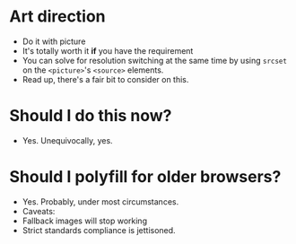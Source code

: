 # Art direction
* Do it with picture
* It's totally worth it **if** you have the requirement
* You can solve for resolution switching at the same time by using `srcset` on the `<picture>`'s `<source>` elements.
* Read up, there's a fair bit to consider on this.

# Should I do this now?
* Yes. Unequivocally, yes.

# Should I polyfill for older browsers?
* Yes. Probably, under most circumstances.
* Caveats:
 * Fallback images will stop working
 * Strict standards compliance is jettisoned.
